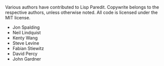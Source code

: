 Various authors have contributed to Lisp Paredit.
Copywrite belongs to the respective authors, unless otherwise noted.
All code is licensed under the MIT license.
* Jon Spalding
* Neil Lindquist
* Kenty Wang
* Steve Levine
* Fabian Stiewitz
* David Percy
* John Gardner
